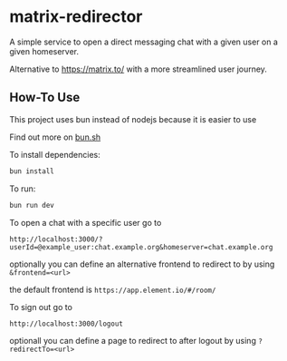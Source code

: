 # matrix-redirector

A simple service to open a direct messaging chat with a given user  on a given homeserver.

Alternative to https://matrix.to/ with a more streamlined user journey.

## How-To Use
This project uses bun instead of nodejs because it is easier to use

Find out more on [bun.sh](https://bun.sh)


To install dependencies:
```sh
bun install
```

To run:
```sh
bun run dev
```


To open a chat with a specific  user go to 
```
http://localhost:3000/?userId=@example_user:chat.example.org&homeserver=chat.example.org
```

optionally you can define an alternative frontend to redirect to by using `&frontend=<url>`

the default frontend is `https://app.element.io/#/room/`


To sign out go to
```
http://localhost:3000/logout
```

optionall you can define a page  to redirect to after logout by using `?redirectTo=<url>`
